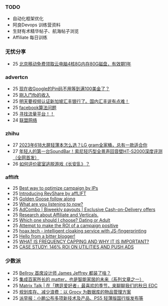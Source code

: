 ### TODO
-  自动化框架优化
-  阿良Devops 训练营资料
-  生财有术精华帖子、航海帖子浏览
-  Affiliate 每日训练

### 无忧分享
<!-- ruyo:START -->
-  25 [北京移动免费领取云电脑4核8G内存80G磁盘，有效期1年](https://51.ruyo.net/18513.html)<!-- ruyo:END -->

### advertcn
<!-- advertcn:START -->
-  25 [现在收Google的Pin码不用等到满100美金了？](https://www.advertcn.com/forum.php?mod=viewthread&tid=112695)
-  25 [刚入门fb的收入](https://www.advertcn.com/forum.php?mod=viewthread&tid=112694)
-  25 [明天要视频认证新加坡汇丰银行了。国内汇丰说有点难！](https://www.advertcn.com/forum.php?mod=viewthread&tid=112689)
-  25 [facebook算法问题](https://www.advertcn.com/forum.php?mod=viewthread&tid=112687)
-  25 [寻找流量平台！！](https://www.advertcn.com/forum.php?mod=viewthread&tid=112679)
-  24 [联盟网络](https://www.advertcn.com/forum.php?mod=viewthread&tid=112674)<!-- advertcn:END -->

### zhihu
<!-- zhihu:START -->
-  27 [2023年618大屏轻薄本怎么选？LG gram全家桶，总有一款适合你](http://zhuanlan.zhihu.com/p/632641888?utm_campaign=rss&utm_medium=rss&utm_source=rss&utm_content=title)
-  27 [年轻人的第一台SoundBar！索尼轻巧型全景声回音壁HT-S2000深度评测（全网首发）](http://zhuanlan.zhihu.com/p/630990296?utm_campaign=rss&utm_medium=rss&utm_source=rss&utm_content=title)
-  26 [如何评价密室逃脱游戏《长安乱》？](http://www.zhihu.com/question/563950552/answer/3045961312?utm_campaign=rss&utm_medium=rss&utm_source=rss&utm_content=title)<!-- zhihu:END -->

### afflift
<!-- afflift:START -->
-  25 [Best way to optimize campaign by IPs](https://afflift.com/f/threads/best-way-to-optimize-campaign-by-ips.11869/)
-  25 [Introducing RevShare by affLIFT](https://afflift.com/f/threads/introducing-revshare-by-afflift.11814/)
-  25 [Golden Goose follow along](https://afflift.com/f/threads/golden-goose-follow-along.11821/)
-  25 [What are you listening to now?](https://afflift.com/f/threads/what-are-you-listening-to-now.11843/)
-  25 [AdCombo | Biweekly payouts | Exclusive Cash-on-Delivery offers](https://afflift.com/f/threads/adcombo-biweekly-payouts-exclusive-cash-on-delivery-offers.3509/)
-  25 [Research about Affiliate and Verticals.](https://afflift.com/f/threads/research-about-affiliate-and-verticals.11868/)
-  25 [Which one should I choose? Dating or Adult](https://afflift.com/f/threads/which-one-should-i-choose-dating-or-adult.11776/)
-  25 [Attempt to make the ROI of a campaign positive](https://afflift.com/f/threads/attempt-to-make-the-roi-of-a-campaign-positive.11803/)
-  25 [hoax.tech - intelligent cloaking service with JS-fingerprinting](https://afflift.com/f/threads/hoax-tech-intelligent-cloaking-service-with-js-fingerprinting.11867/)
-  25 [Hello from a bitter blogger!](https://afflift.com/f/threads/hello-from-a-bitter-blogger.11861/)
-  25 [WHAT IS FREQUENCY CAPPING AND WHY IT IS IMPORTANT?](https://afflift.com/f/threads/what-is-frequency-capping-and-why-it-is-important.11866/)
-  25 [CASE STUDY: 146% ROI ON UTILITIES AND PUSH ADS](https://afflift.com/f/threads/case-study-146-roi-on-utilities-and-push-ads.11865/)<!-- afflift:END -->

### 少数派
<!-- sspai:START -->
-  25 [Bellroy 首席设计师 James Jeffrey 都装了啥？](https://sspai.com/prime/story/zhuanglesha-231025)
-  25 [集成百家所长的 matter，也是智能家居的未来（系列文章之一）](https://sspai.com/prime/story/matter-explained-01)
-  25 [Matrix Talk | 在「瞎逛爱好者」最喜欢的季节，来聊聊我们的秋日 EDC](https://sspai.com/post/83800)
-  25 [规划库存、减少浪费：以 Grocy 为数据库的物品管理方案](https://sspai.com/post/83836)
-  25 [派早报：小鹏公布多项新技术及产品、PS5 轻薄版国行版发布等](https://sspai.com/post/83854)<!-- sspai:END -->
